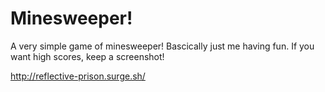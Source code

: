 Minesweeper!
============

A very simple game of minesweeper! Bascically just me having fun. If you want high scores, keep a screenshot!

http://reflective-prison.surge.sh/
